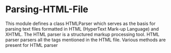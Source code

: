 # Parsing-HTML-File

This module defines a class HTMLParser which serves as the basis for parsing text files formatted in HTML (HyperText Mark-up Language) and XHTML.
The HTML parser is a structured markup processing tool.
HTML parser parsers all the tags mentioned in the HTML file. Various methods are present for HTML parser

